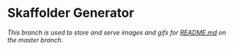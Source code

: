 # Skaffolder Generator

_This branch is used to store and serve images and gifs for [README.md](https://github.com/skaffolder/skaffolder-vscode-extension/blob/master/README.md) on the master branch._
